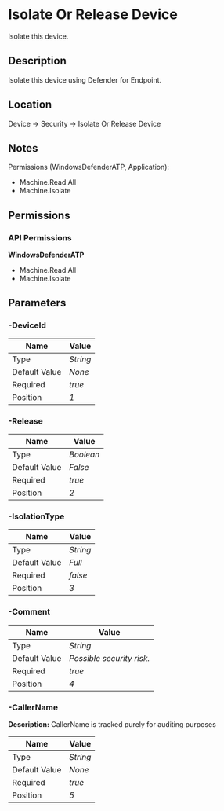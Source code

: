 # Isolate Or Release Device

Isolate this device.

## Description

Isolate this device using Defender for Endpoint.

## Location

Device &rarr; Security &rarr; Isolate Or Release Device

## Notes

Permissions (WindowsDefenderATP, Application):
- Machine.Read.All
- Machine.Isolate

## Permissions

### API Permissions

**WindowsDefenderATP**
- Machine.Read.All
- Machine.Isolate

## Parameters

### -DeviceId

| Name | Value |
|---|---|
| Type | _String_ |
| Default Value | _None_ |
| Required | _true_ |
| Position | _1_ |

### -Release

| Name | Value |
|---|---|
| Type | _Boolean_ |
| Default Value | _False_ |
| Required | _true_ |
| Position | _2_ |

### -IsolationType

| Name | Value |
|---|---|
| Type | _String_ |
| Default Value | _Full_ |
| Required | _false_ |
| Position | _3_ |

### -Comment

| Name | Value |
|---|---|
| Type | _String_ |
| Default Value | _Possible security risk._ |
| Required | _true_ |
| Position | _4_ |

### -CallerName

**Description:** CallerName is tracked purely for auditing purposes 

| Name | Value |
|---|---|
| Type | _String_ |
| Default Value | _None_ |
| Required | _true_ |
| Position | _5_ |


